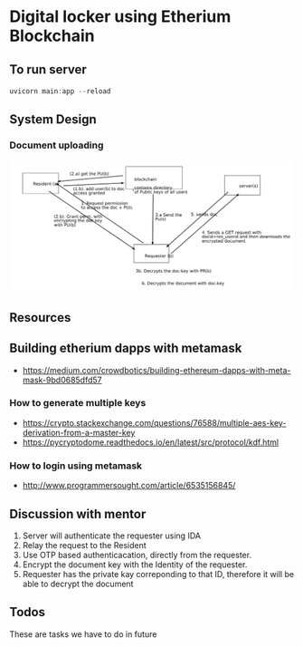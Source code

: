 # Digital locker using Etherium Blockchain

## To run server

```powershell
uvicorn main:app --reload
```

## System Design

### Document uploading

![doc-upload](./doc-upload.png)

## Resources

## Building etherium dapps with metamask

- https://medium.com/crowdbotics/building-ethereum-dapps-with-meta-mask-9bd0685dfd57

### How to generate multiple keys

- https://crypto.stackexchange.com/questions/76588/multiple-aes-key-derivation-from-a-master-key
- https://pycryptodome.readthedocs.io/en/latest/src/protocol/kdf.html

### How to login using metamask

- http://www.programmersought.com/article/6535156845/


## Discussion with mentor

1. Server will authenticate the requester using IDA
2. Relay the request to the Resident
3. Use OTP based authenticacation, directly from the requester. 
4. Encrypt the document key with the Identity of the requester. 
5. Requester has the private kay correponding to that ID, therefore it will be able to decrypt the document


## Todos

These are tasks we have to do in future